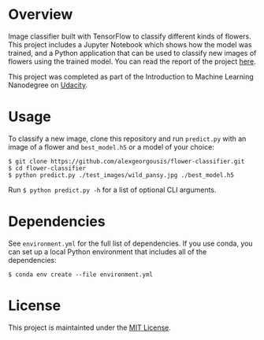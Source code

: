 # Overview
Image classifier built with TensorFlow to classify different kinds of flowers. This project includes a Jupyter Notebook which shows how the model was trained, and a Python application that can be used to classify new images of flowers using the trained model. You can read the report of the project [here](https://alexgeorgousis.github.io/flower-classifier/flower_classifier.html).

This project was completed as part of the Introduction to Machine Learning Nanodegree on [Udacity](https://www.udacity.com/course/intro-to-machine-learning-with-tensorflow-nanodegree--nd230). 

# Usage
To classify a new image, clone this repository and run `predict.py` with an image of a flower and `best_model.h5` or a model of your choice:
```
$ git clone https://github.com/alexgeorgousis/flower-classifier.git
$ cd flower-classifier
$ python predict.py ./test_images/wild_pansy.jpg ./best_model.h5
```

Run `$ python predict.py -h` for a list of optional CLI arguments.

# Dependencies
See `environment.yml` for the full list of dependencies. If you use conda, you can set up a local Python environment that includes all of the dependencies:
```
$ conda env create --file environment.yml
```

# License
This project is maintainted under the [MIT License](https://opensource.org/licenses/MIT).
